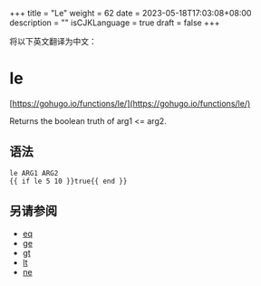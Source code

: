 +++
title = "Le"
weight = 62
date = 2023-05-18T17:03:08+08:00
description = ""
isCJKLanguage = true
draft = false
+++

将以下英文翻译为中文：
# le

[https://gohugo.io/functions/le/](https://gohugo.io/functions/le/)

Returns the boolean truth of arg1 <= arg2.

## 语法

```
le ARG1 ARG2
{{ if le 5 10 }}true{{ end }}
```

## 另请参阅

- [eq](https://gohugo.io/functions/eq/)
- [ge](https://gohugo.io/functions/ge/)
- [gt](https://gohugo.io/functions/gt/)
- [lt](https://gohugo.io/functions/lt/)
- [ne](https://gohugo.io/functions/ne/)
